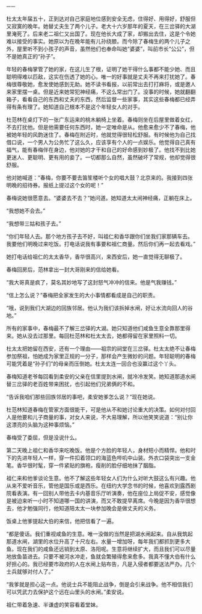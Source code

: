     一一 

   杜太太年届五十，正到达对自己家庭地位感到安全无虑，住得好、用得好，舒服但又寂寞的晚年。她替丈夫生了两个儿子。老大十六岁那年的夏天，在三岔驿的大湖里淹死了。后来老二祖仁又出国了。现在他长大成了家，却搬出去住，这是个令她难以接受的事实。她原以为在晚年能有儿孙绕膝。而今除了春梅生的两个儿子之外，屋里听不到小孩子的声音，虽然他们也奉命叫她“婆婆”，叫前市长“公公”，但不是她真正的“孙子”。

   年轻的春梅掌管了她的家，在这儿生了根，证明了她干得什么事都不能少她、而且聪明得难以匹敌，这实在伤透了她的心。唯一的好事就是丈夫不再来打扰她了。春梅很尊敬她，愈发使她感到无助。她不读书看报，以前常出去打打麻将，或是邀人来家里摆一桌。但是近来她常犯神经痛，不这么常出门了。没事的时候，她就翻翻箱子，看看自己的东西和丈夫的东西，然后监督一些家事，其实这些春梅都已经弄得有条有理了。她知道自己根本不是这个年轻女人的对手。

   杜范林在桌灯下的一张广东运来的桃木躺椅上坐着。春梅则坐在后屋里做着女红，不去打扰他。但是他需要任何东西时，她一定唯命是从。他愈来愈少不了春梅，他被她年轻的风韵迷住了。春梅在附近时，他就觉得很轻松舒服。有时候他为自己找借口说，一个男人为公务忙了这么久，应该享有个人的一点娱乐。他觉得自己真有福气，能有春梅伴在身边，他对她的才干和自己的好命感到妙极了。他找不到比她更迷人、更聪明、更有用的妾了。一切都那么自然，虽然破坏了常规，他却觉得很舒服。

   他对她喊道：“春梅，你要不要去笛笙楼听个女的唱大鼓？北京来的。我接到四张明晚的招待券。报纸上提过这个女的呢！”

   春梅说她很愿意去。“婆婆去不去？”她问道。她知道太太闹神经痛，正躺在床上。

   “我想她不会去。”

   “我想带三姑和孩子去。”

   “你们年轻人去。那个地方孩子去不好，叫祖仁和香华跟你们坐我们家那辆车去。我要他们明晚过来吃饭。打电话说我有事要和祖仁商量。然后你们再一起去看戏。”

   她打电话给祖仁的太太香华，香华很高兴，来西安后，她一直觉得无聊极了。

   春梅回房后，范林拿出一封大哥刚来的信给她看。

   “我大哥真是疯了，莫名其妙地写了这封怒气冲冲的信来。他是气我赚钱。”

   “信上怎么说？”春梅把全家发生的大小事情都看成是自己的职责。

   “哦，说到我们大湖边的回族邻居。他认为我们该拆掉水闸，好让水流向回人的谷地。”

   所有的家事中，春梅最不了解三岔驿的大湖。她只知道他们咸鱼生意全靠那里得来。她从没去过那里。每回杜范林和杜太太去，她都得留在家里照料一切。

   杜太太把她留在西安，还有一个理由——祖宗的祠堂在三岔驿。杜太太绝不让春梅参加祭祖，怕她成为家里正规的一分子，那样会产生微妙的问题。年轻聪明的春梅可能凭着是“孙子们”的母亲而压倒她。杜太太连一回合也没赢过这个丫头。

   春梅知道老爷每回看到柔安的父亲在信里提到水闸，就冷冷发笑。她知道那道水闸替三岔驿的老百姓带来困扰，也引起他们兄弟俩的不和。

   “告诉我咱们那些回族邻居的事吧，柔安她爹怎么说？”现在她说。

   杜范林知道春梅在管家方面很能干，可是他从不和她讨论重大的决策。如何对付回人是他要和儿子商量的事，对女人来说，不大易理解，所以他笑笑说道：“别让你这漂亮的头脑为这种事烦恼。”

   春梅受了委屈，但是没说什么。

   第二天晚上祖仁和香华来吃晚饭。他是个方脸的年轻人，身材短小而精悍。他和时下的先进年轻人一样，穿一件扣着领口的海蓝色哔叽中山装。外衣口袋突出一支金笔。香华很时髦，穿一件紧贴的旗袍，瘦削的脸仔细地抹了胭脂。

   祖仁来和他爹谈论生意。他不了解这些年轻女人们为什么对听大鼓这么有兴趣。他从来不爱听音乐，管他是国乐或是西乐。在纽约大学念书的时候，他喜欢到露西剧院看表演。有一回别人带他去卡内基音乐厅听演奏，他在座位上局促不安，感觉像是被迫来听一小时不知道哪一国的讲演，而又不敢提早离席。今晚是因为香华很想去，他才勉强同行，他知道陪太太一块参加晚会是做丈夫的义务。

   饭桌上他爹提起大伯的来信，他把信看了一遍。

   “都是傻话。我们重视咸鱼的生意。唯一没做的当然是把湖水闸起来。自从我筑起那道水闸，湖里的水位升高了十尺左右。水量一增加呀，每年我们都抓到更多大鱼。现在我们的咸鱼还远销到太原、洛阳呢。生意将继续扩大，而且我们可以尽量地放鱼苗进去。只要不被河水冲走，鱼就会繁殖得愈来愈多。我真不懂大伯有什么好担心的。我已经要市政府的人在水闸上贴布告，凡是入侵者都要送法严办。几个士兵就够对付人了。”

   “我爹就是担心这一点。他说士兵不能阻止战争，倒是会引来战争。他不相信我们可以凭武力去保护这个远在山里头的水闸。”柔安说。

   祖仁带着急速、半谦虚的笑容看着堂妹。

